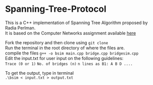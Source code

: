 # Spanning-Tree-Protocol

This is a C++ implementation of Spanning Tree Algorithm proposed by Radia Perlman.\
It is based on the Computer Networks assignment available [here](https://docs.google.com/document/d/1PmYHNVWyEbxJB5_2_UrYiqbikBexodSs5ldRwooApUg/edit#)

Fork the repository and then clone using `git clone`\
Run the terminal in the root directory of where the files are.\
compile the files `g++ -o bsim main.cpp bridge.cpp bridgesim.cpp`\
Edit the input.txt for user input on the following guidelines:\
`Trace (0 or 1)`
`No. of bridges (n)`
`n lines as B1: A B D ....`

To get the output, type in terminal\
`.\bsim < input.txt > output.txt`
